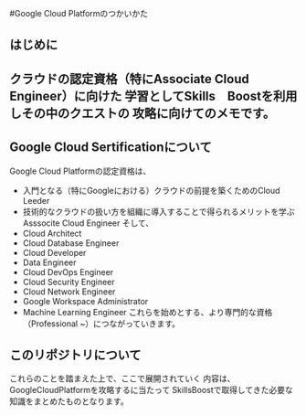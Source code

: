 #Google Cloud Platformのつかいかた

## はじめに
クラウドの認定資格（特にAssociate Cloud Engineer）に向けた
学習としてSkills　Boostを利用しその中のクエストの
攻略に向けてのメモです。
---

## Google Cloud Sertificationについて
Google Cloud Platformの認定資格は、
- 入門となる（特にGoogleにおける）クラウドの前提を築くためのCloud Leeder
- 技術的なクラウドの扱い方を組織に導入することで得られるメリットを学ぶAsssocite Cloud Engineer
そして、
- Cloud Architect
- Cloud Database Engineer
- Cloud Developer
- Data Engineer
- Cloud DevOps Engineer
- Cloud Security Engineer
- Cloud Network Engineer
- Google Workspace Administrator
- Machine Learning Engineer
これらを始めとする、より専門的な資格（Professional ~）につながっていきます。

## このリポジトリについて
これらのことを踏まえた上で、ここで展開されていく
内容は、GoogleCloudPlatformを攻略するに当たって
SkillsBoostで取得してきた必要な知識をまとめたものとなります。